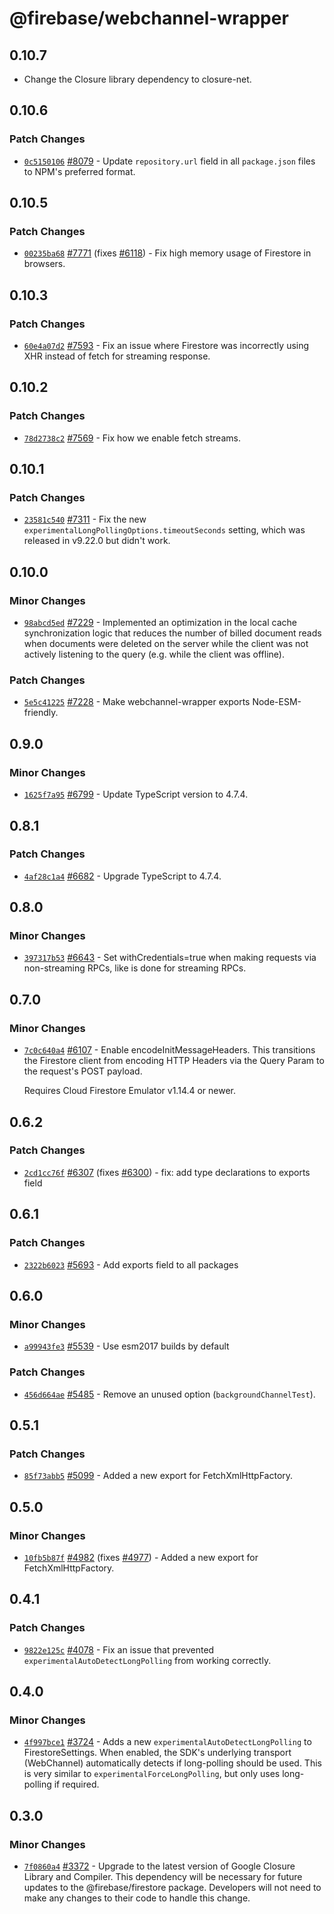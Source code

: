 # @firebase/webchannel-wrapper

## 0.10.7

- Change the Closure library dependency to closure-net.

## 0.10.6

### Patch Changes

- [`0c5150106`](https://github.com/firebase/firebase-js-sdk/commit/0c515010607bf2223b468acb94c672b1279ed1a0) [#8079](https://github.com/firebase/firebase-js-sdk/pull/8079) - Update `repository.url` field in all `package.json` files to NPM's preferred format.

## 0.10.5

### Patch Changes

- [`00235ba68`](https://github.com/firebase/firebase-js-sdk/commit/00235ba68fdbb5d9788a14ba2bdd75cad87301e4) [#7771](https://github.com/firebase/firebase-js-sdk/pull/7771) (fixes [#6118](https://github.com/firebase/firebase-js-sdk/issues/6118)) - Fix high memory usage of Firestore in browsers.

## 0.10.3

### Patch Changes

- [`60e4a07d2`](https://github.com/firebase/firebase-js-sdk/commit/60e4a07d2c89b5ea473f903a942aabab03050fa5) [#7593](https://github.com/firebase/firebase-js-sdk/pull/7593) - Fix an issue where Firestore was incorrectly using XHR instead of fetch for streaming response.

## 0.10.2

### Patch Changes

- [`78d2738c2`](https://github.com/firebase/firebase-js-sdk/commit/78d2738c246555556cba8dcfe2932639f80523ea) [#7569](https://github.com/firebase/firebase-js-sdk/pull/7569) - Fix how we enable fetch streams.

## 0.10.1

### Patch Changes

- [`23581c540`](https://github.com/firebase/firebase-js-sdk/commit/23581c54065f6b14a150ef579b71410842ac8518) [#7311](https://github.com/firebase/firebase-js-sdk/pull/7311) - Fix the new `experimentalLongPollingOptions.timeoutSeconds` setting, which was released in v9.22.0 but didn't work.

## 0.10.0

### Minor Changes

- [`98abcd5ed`](https://github.com/firebase/firebase-js-sdk/commit/98abcd5ed9bbc5910c1a94f0580f1ceffe95e564) [#7229](https://github.com/firebase/firebase-js-sdk/pull/7229) - Implemented an optimization in the local cache synchronization logic that reduces the number of billed document reads when documents were deleted on the server while the client was not actively listening to the query (e.g. while the client was offline).

### Patch Changes

- [`5e5c41225`](https://github.com/firebase/firebase-js-sdk/commit/5e5c41225869a5b3f315f2440d382ab010ba2e39) [#7228](https://github.com/firebase/firebase-js-sdk/pull/7228) - Make webchannel-wrapper exports Node-ESM-friendly.

## 0.9.0

### Minor Changes

- [`1625f7a95`](https://github.com/firebase/firebase-js-sdk/commit/1625f7a95cc3ffb666845db0a8044329be74b5be) [#6799](https://github.com/firebase/firebase-js-sdk/pull/6799) - Update TypeScript version to 4.7.4.

## 0.8.1

### Patch Changes

- [`4af28c1a4`](https://github.com/firebase/firebase-js-sdk/commit/4af28c1a42bd25ce2353f694ca1724c6101cbce5) [#6682](https://github.com/firebase/firebase-js-sdk/pull/6682) - Upgrade TypeScript to 4.7.4.

## 0.8.0

### Minor Changes

- [`397317b53`](https://github.com/firebase/firebase-js-sdk/commit/397317b53c4d9d8aee761f566adf3616aef844ed) [#6643](https://github.com/firebase/firebase-js-sdk/pull/6643) - Set withCredentials=true when making requests via non-streaming RPCs, like is done for streaming RPCs.

## 0.7.0

### Minor Changes

- [`7c0c640a4`](https://github.com/firebase/firebase-js-sdk/commit/7c0c640a446c729ac66fec27dfd77d6398a468db) [#6107](https://github.com/firebase/firebase-js-sdk/pull/6107) - Enable encodeInitMessageHeaders. This transitions the Firestore client from encoding HTTP Headers via the Query Param to the request's POST payload.

  Requires Cloud Firestore Emulator v1.14.4 or newer.

## 0.6.2

### Patch Changes

- [`2cd1cc76f`](https://github.com/firebase/firebase-js-sdk/commit/2cd1cc76f2a308135cd60f424fe09084a34b5cb5) [#6307](https://github.com/firebase/firebase-js-sdk/pull/6307) (fixes [#6300](https://github.com/firebase/firebase-js-sdk/issues/6300)) - fix: add type declarations to exports field

## 0.6.1

### Patch Changes

- [`2322b6023`](https://github.com/firebase/firebase-js-sdk/commit/2322b6023c628cd9f4f4172767c17d215dd91684) [#5693](https://github.com/firebase/firebase-js-sdk/pull/5693) - Add exports field to all packages

## 0.6.0

### Minor Changes

- [`a99943fe3`](https://github.com/firebase/firebase-js-sdk/commit/a99943fe3bd5279761aa29d138ec91272b06df39) [#5539](https://github.com/firebase/firebase-js-sdk/pull/5539) - Use esm2017 builds by default

### Patch Changes

- [`456d664ae`](https://github.com/firebase/firebase-js-sdk/commit/456d664aef582fc18326ffbd418de0d7d3ef86b7) [#5485](https://github.com/firebase/firebase-js-sdk/pull/5485) - Remove an unused option (`backgroundChannelTest`).

## 0.5.1

### Patch Changes

- [`85f73abb5`](https://github.com/firebase/firebase-js-sdk/commit/85f73abb5c5dd5625c82b874adbfbb4acd1d70d7) [#5099](https://github.com/firebase/firebase-js-sdk/pull/5099) - Added a new export for FetchXmlHttpFactory.

## 0.5.0

### Minor Changes

- [`10fb5b87f`](https://github.com/firebase/firebase-js-sdk/commit/10fb5b87faecf3aa79e15545b21de99af3e51a71) [#4982](https://github.com/firebase/firebase-js-sdk/pull/4982) (fixes [#4977](https://github.com/firebase/firebase-js-sdk/issues/4977)) - Added a new export for FetchXmlHttpFactory.

## 0.4.1

### Patch Changes

- [`9822e125c`](https://github.com/firebase/firebase-js-sdk/commit/9822e125c399ae7271d4a9077f82b184a44526e4) [#4078](https://github.com/firebase/firebase-js-sdk/pull/4078) - Fix an issue that prevented `experimentalAutoDetectLongPolling` from working correctly.

## 0.4.0

### Minor Changes

- [`4f997bce1`](https://github.com/firebase/firebase-js-sdk/commit/4f997bce102be272b76836b6bcba96ea7de857bc) [#3724](https://github.com/firebase/firebase-js-sdk/pull/3724) - Adds a new `experimentalAutoDetectLongPolling` to FirestoreSettings. When
  enabled, the SDK's underlying transport (WebChannel) automatically detects if
  long-polling should be used. This is very similar to
  `experimentalForceLongPolling`, but only uses long-polling if required.

## 0.3.0

### Minor Changes

- [`7f0860a4`](https://github.com/firebase/firebase-js-sdk/commit/7f0860a4ced76da8492ae44d2267a2f1cc58eccb) [#3372](https://github.com/firebase/firebase-js-sdk/pull/3372) - Upgrade to the latest version of Google Closure Library and Compiler. This dependency will be
  necessary for future updates to the @firebase/firestore package. Developers will not need to
  make any changes to their code to handle this change.
